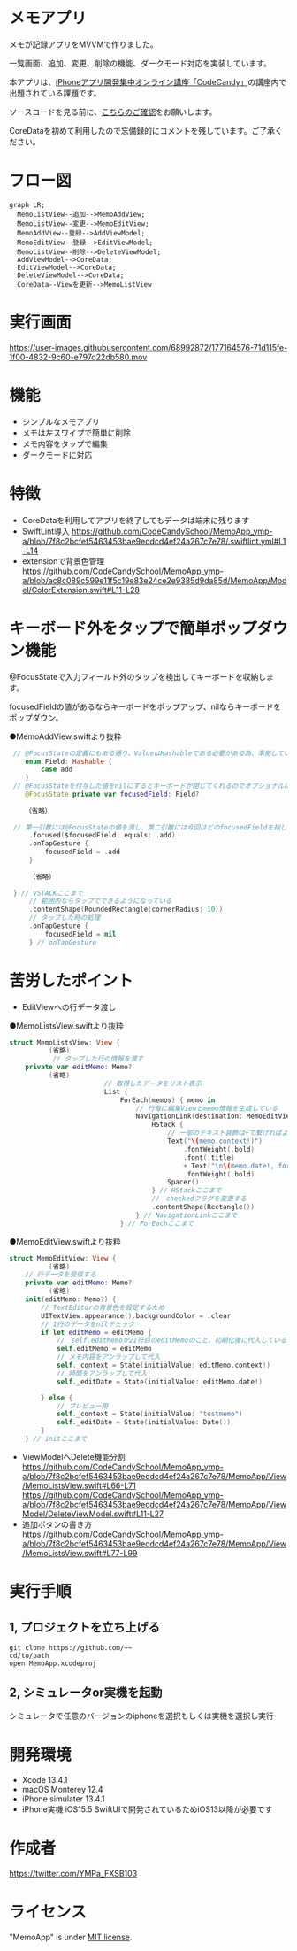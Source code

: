 # メモアプリ
メモが記録アプリをMVVMで作りました。

一覧画面、追加、変更、削除の機能、ダークモード対応を実装しています。

本アプリは、[iPhoneアプリ開発集中オンライン講座「CodeCandy」](https://code-candy.com/p/ios)の講座内で出題されている課題です。

ソースコードを見る前に、[こちらのご確認](https://code-candy.com/courses/ios/lectures/33267857)をお願いします。

CoreDataを初めて利用したので忘備録的にコメントを残しています。ご了承ください。

# フロー図
```mermaid
graph LR;
  MemoListView--追加-->MemoAddView;
  MemoListView--変更-->MemoEditView;
  MemoAddView--登録-->AddViewModel;
  MemoEditView--登録-->EditViewModel;
  MemoListView--削除-->DeleteViewModel;
  AddViewModel-->CoreData;
  EditViewModel-->CoreData;
  DeleteViewModel-->CoreData;
  CoreData--Viewを更新-->MemoListView
```


# 実行画面

https://user-images.githubusercontent.com/68992872/177164576-71d115fe-1f00-4832-9c60-e797d22db580.mov

# 機能
- シンプルなメモアプリ
- メモは左スワイプで簡単に削除
- メモ内容をタップで編集
- ダークモードに対応

# 特徴
- CoreDataを利用してアプリを終了してもデータは端末に残ります
- SwiftLint導入
https://github.com/CodeCandySchool/MemoApp_ymp-a/blob/7f8c2bcfef5463453bae9eddcd4ef24a267c7e78/.swiftlint.yml#L1-L14
- extensionで背景色管理
https://github.com/CodeCandySchool/MemoApp_ymp-a/blob/ac8c089c599e11f5c19e83e24ce2e9385d9da85d/MemoApp/Model/ColorExtension.swift#L11-L28

# キーボード外をタップで簡単ポップダウン機能
@FocusStateで入力フィールド外のタップを検出してキーボードを収納します。

focusedFieldの値があるならキーボードをポップアップ、nilならキーボードをポップダウン。

●MemoAddView.swiftより抜粋
```swift
 // @FocusStateの定義にもある通り、ValueはHashableである必要がある為、準拠しています。
    enum Field: Hashable {
        case add
    }
 // @FocusStateを付与した値をnilにするとキーボードが閉じてくれるのでオプショナルにしています。
    @FocusState private var focusedField: Field?
    
    （省略）
    
 // 第一引数には@FocusStateの値を渡し、第二引数には今回はどのfocusedFieldを指しているのかを渡しています。
     .focused($focusedField, equals: .add)
     .onTapGesture {
         focusedField = .add
     }
     
     （省略）
     
 } // VSTACKここまで
     // 範囲内ならタップでできるようになっている
     .contentShape(RoundedRectangle(cornerRadius: 10))
     // タップした時の処理
     .onTapGesture {
         focusedField = nil
     } // onTapGesture
```
# 苦労したポイント
- EditViewへの行データ渡し

●MemoListsView.swiftより抜粋
```swift
struct MemoListsView: View {
          (省略)
 　　　　　　// タップした行の情報を渡す
    private var editMemo: Memo?
          (省略)
                        // 取得したデータをリスト表示
                        List {
                            ForEach(memos) { memo in
                                // 行毎に編集Viewとmemo情報を生成している
                                NavigationLink(destination: MemoEditView(editMemo: memo)) {
                                    HStack {
                                        // 一部のテキスト装飾は+で繋げればよい
                                        Text("\(memo.context!)")
                                            .fontWeight(.bold)
                                            .font(.title)
                                            + Text("\n\(memo.date!, formatter: memoFormatter)")
                                            .fontWeight(.bold)
                                        Spacer()
                                    } // HStackここまで
                                    //　checkedフラグを変更する
                                    .contentShape(Rectangle())
                                } // NavigationLinkここまで
                            } // ForEachここまで
```
●MemoEditView.swiftより抜粋
```swift
struct MemoEditView: View {
          (省略)
    // 行データを受信する
    private var editMemo: Memo?
          (省略)
    init(editMemo: Memo?) {
        // TextEditorの背景色を設定するため
        UITextView.appearance().backgroundColor = .clear
        // 1行のデータをnilチェック
        if let editMemo = editMemo {
            //　self.editMemoが21行目のeditMemoのこと、初期化後に代入している
            self.editMemo = editMemo
            // メモ内容をアンラップして代入
            self._context = State(initialValue: editMemo.context!)
            // 時間をアンラップして代入
            self._editDate = State(initialValue: editMemo.date!)

        } else {
            // プレビュー用
            self._context = State(initialValue: "testmemo")
            self._editDate = State(initialValue: Date())
        }
    } // initここまで          
```
- ViewModelへDelete機能分割
https://github.com/CodeCandySchool/MemoApp_ymp-a/blob/7f8c2bcfef5463453bae9eddcd4ef24a267c7e78/MemoApp/View/MemoListsView.swift#L66-L71
https://github.com/CodeCandySchool/MemoApp_ymp-a/blob/7f8c2bcfef5463453bae9eddcd4ef24a267c7e78/MemoApp/ViewModel/DeleteViewModel.swift#L11-L27
- 追加ボタンの書き方
https://github.com/CodeCandySchool/MemoApp_ymp-a/blob/7f8c2bcfef5463453bae9eddcd4ef24a267c7e78/MemoApp/View/MemoListsView.swift#L77-L99
# 実行手順
 ## 1, プロジェクトを立ち上げる
 ```
git clone https://github.com/~~
cd/to/path
open MemoApp.xcodeproj
 ```
 ## 2, シミュレータor実機を起動
 シミュレータで任意のバージョンのiphoneを選択もしくは実機を選択し実行
 
 # 開発環境
- Xcode 13.4.1
- macOS Monterey 12.4
- iPhone simulater 13.4.1
- iPhone実機 iOS15.5
  SwiftUIで開発されているためiOS13以降が必要です
# 作成者
https://twitter.com/YMPa_FXSB103
# ライセンス
"MemoApp" is under [MIT license](https://en.wikipedia.org/wiki/MIT_License).
